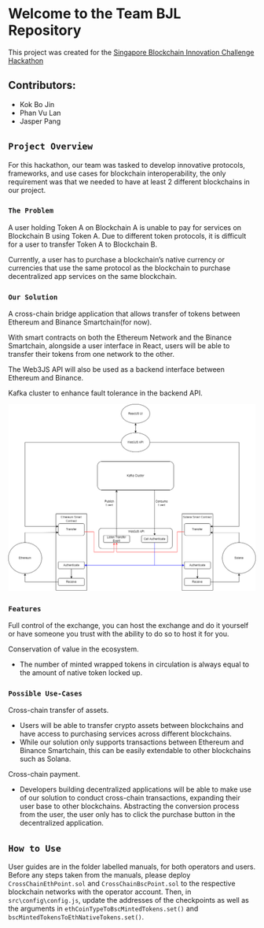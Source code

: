 # Welcome to the Team BJL Repository

This project was created for the [Singapore Blockchain Innovation Challenge Hackathon](https://sbic2021.sbip.sg/)

## Contributors:

 - Kok Bo Jin
 - Phan Vu Lan
 - Jasper Pang

## `Project Overview`

For this hackathon, our team was tasked to develop innovative protocols, frameworks, and use cases for blockchain interoperability, the only requirement was that we needed to have at least 2 different blockchains in our project.

### `The Problem`

A user holding Token A on Blockchain A is unable to pay for services on Blockchain B using Token A. Due to different token protocols, it is difficult for a user to transfer Token A to Blockchain B.

Currently, a user has to purchase a blockchain’s native currency or currencies that use the same protocol as the blockchain to purchase decentralized app services on the same blockchain.


### `Our Solution`

A cross-chain bridge application that allows transfer of tokens between Ethereum and Binance Smartchain(for now).

With smart contracts on both the Ethereum Network and the Binance Smartchain, alongside a user interface in React, users will be able to transfer their tokens from one network to the other.

The Web3JS API will also be used as a backend interface between Ethereum and Binance.

Kafka cluster to enhance fault tolerance in the backend API.

![Alt text](assets/appDiagram.png?raw=true "App Diagram")

### `Features`

Full control of the exchange, you can host the exchange and do it yourself or have someone you trust with the ability to do so to host it for you.

Conservation of value in the ecosystem.
 - The number of minted wrapped tokens in circulation is always equal to the amount of native token locked up.

### `Possible Use-Cases`

Cross-chain transfer of assets.
 - Users will be able to transfer crypto assets between blockchains and have access to purchasing services across different blockchains.
 - While our solution only supports transactions between Ethereum and Binance Smartchain, this can be easily extendable to other blockchains such as Solana.

Cross-chain payment.
 - Developers building decentralized applications will be able to make use of our solution to conduct cross-chain transactions, expanding their user base to other blockchains. Abstracting the conversion process from the user, the user only has to click the purchase button in the decentralized application.

## `How to Use`

User guides are in the folder labelled manuals, for both operators and users. Before any steps taken from the manuals, please deploy `CrossChainEthPoint.sol` and `CrossChainBscPoint.sol` to the respective blockchain networks with the operator account. Then, in `src\config\config.js`, update the addresses of the checkpoints as well as the arguments in `ethCoinTypeToBscMintedTokens.set()` and `bscMintedTokensToEthNativeTokens.set()`.

